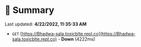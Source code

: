 # 📖 Summary
Last updated: **4/22/2022, 11:35:33 AM**

- `GET` [https://Bhadwa-sala.toxicblte.repl.co](https://Bhadwa-sala.toxicblte.repl.co) - **Down** (4222ms)
